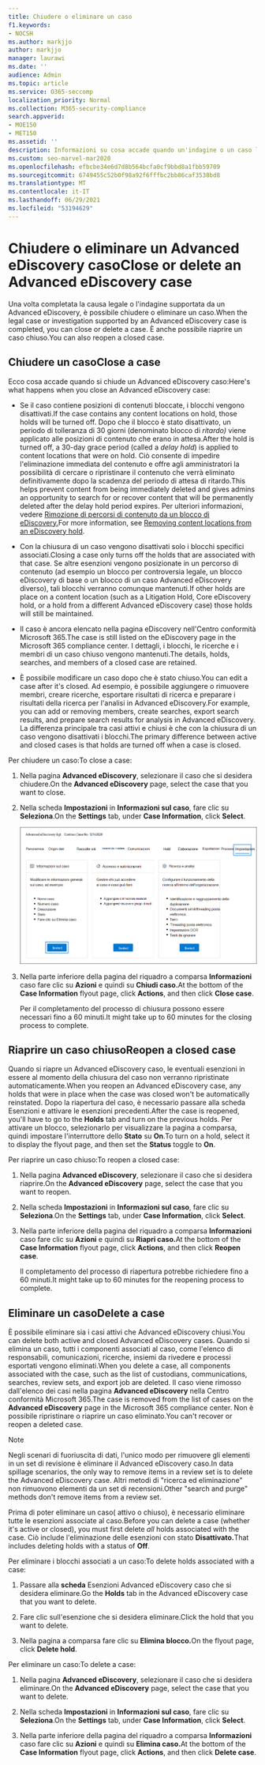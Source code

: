 ```yaml
---
title: Chiudere o eliminare un caso
f1.keywords:
- NOCSH
ms.author: markjjo
author: markjjo
manager: laurawi
ms.date: ''
audience: Admin
ms.topic: article
ms.service: O365-seccomp
localization_priority: Normal
ms.collection: M365-security-compliance
search.appverid:
- MOE150
- MET150
ms.assetid: ''
description: Informazioni su cosa accade quando un'indagine o un caso legale supportato da un Advanced eDiscovery caso viene chiuso o eliminato.
ms.custom: seo-marvel-mar2020
ms.openlocfilehash: efbcbe34e6d7d8b564bcfa0cf9bbd8a1fbb59709
ms.sourcegitcommit: 6749455c52b0f98a92f6fffbc2bb86caf3538bd8
ms.translationtype: MT
ms.contentlocale: it-IT
ms.lasthandoff: 06/29/2021
ms.locfileid: "53194629"
---
```

# <a name="close-or-delete-an-advanced-ediscovery-case"></a><span data-ttu-id="7b435-103">Chiudere o eliminare un Advanced eDiscovery caso</span><span class="sxs-lookup"><span data-stu-id="7b435-103">Close or delete an Advanced eDiscovery case</span></span>

<span data-ttu-id="7b435-104">Una volta completata la causa legale o l'indagine supportata da un Advanced eDiscovery, è possibile chiudere o eliminare un caso.</span><span class="sxs-lookup"><span data-stu-id="7b435-104">When the legal case or investigation supported by an Advanced eDiscovery case is completed, you can close or delete a case.</span></span> <span data-ttu-id="7b435-105">È anche possibile riaprire un caso chiuso.</span><span class="sxs-lookup"><span data-stu-id="7b435-105">You can also reopen a closed case.</span></span>

## <a name="close-a-case"></a><span data-ttu-id="7b435-106">Chiudere un caso</span><span class="sxs-lookup"><span data-stu-id="7b435-106">Close a case</span></span>

<span data-ttu-id="7b435-107">Ecco cosa accade quando si chiude un Advanced eDiscovery caso:</span><span class="sxs-lookup"><span data-stu-id="7b435-107">Here's what happens when you close an Advanced eDiscovery case:</span></span>

- <span data-ttu-id="7b435-108">Se il caso contiene posizioni di contenuti bloccate, i blocchi vengono disattivati.</span><span class="sxs-lookup"><span data-stu-id="7b435-108">If the case contains any content locations on hold, those holds will be turned off.</span></span> <span data-ttu-id="7b435-109">Dopo che il blocco è stato disattivato, un periodo di tolleranza di 30 giorni (denominato blocco di *ritardo)* viene applicato alle posizioni di contenuto che erano in attesa.</span><span class="sxs-lookup"><span data-stu-id="7b435-109">After the hold is turned off, a 30-day grace period (called a *delay hold*) is applied to content locations that were on hold.</span></span> <span data-ttu-id="7b435-110">Ciò consente di impedire l'eliminazione immediata del contenuto e offre agli amministratori la possibilità di cercare o ripristinare il contenuto che verrà eliminato definitivamente dopo la scadenza del periodo di attesa di ritardo.</span><span class="sxs-lookup"><span data-stu-id="7b435-110">This helps prevent content from being immediately deleted and gives admins an opportunity to search for or recover content that will be permanently deleted after the delay hold period expires.</span></span> <span data-ttu-id="7b435-111">Per ulteriori informazioni, vedere [Rimozione di percorsi di contenuto da un blocco di eDiscovery.](create-ediscovery-holds.md#removing-content-locations-from-an-ediscovery-hold)</span><span class="sxs-lookup"><span data-stu-id="7b435-111">For more information, see [Removing content locations from an eDiscovery hold](create-ediscovery-holds.md#removing-content-locations-from-an-ediscovery-hold).</span></span>

- <span data-ttu-id="7b435-112">Con la chiusura di un caso vengono disattivati solo i blocchi specifici associati.</span><span class="sxs-lookup"><span data-stu-id="7b435-112">Closing a case only turns off the holds that are associated with that case.</span></span> <span data-ttu-id="7b435-113">Se altre esenzioni vengono posizionate in un percorso di contenuto (ad esempio un blocco per controversia legale, un blocco eDiscovery di base o un blocco di un caso Advanced eDiscovery diverso), tali blocchi verranno comunque mantenuti.</span><span class="sxs-lookup"><span data-stu-id="7b435-113">If other holds are place on a content location (such as a Litigation Hold, Core eDiscovery hold, or a hold from a different Advanced eDiscovery case) those holds will still be maintained.</span></span>

- <span data-ttu-id="7b435-114">Il caso è ancora elencato nella pagina eDiscovery nell'Centro conformità Microsoft 365.</span><span class="sxs-lookup"><span data-stu-id="7b435-114">The case is still listed on the eDiscovery page in the Microsoft 365 compliance center.</span></span> <span data-ttu-id="7b435-115">I dettagli, i blocchi, le ricerche e i membri di un caso chiuso vengono mantenuti.</span><span class="sxs-lookup"><span data-stu-id="7b435-115">The details, holds, searches, and members of a closed case are retained.</span></span>

- <span data-ttu-id="7b435-116">È possibile modificare un caso dopo che è stato chiuso.</span><span class="sxs-lookup"><span data-stu-id="7b435-116">You can edit a case after it's closed.</span></span> <span data-ttu-id="7b435-117">Ad esempio, è possibile aggiungere o rimuovere membri, creare ricerche, esportare risultati di ricerca e preparare i risultati della ricerca per l'analisi in Advanced eDiscovery.</span><span class="sxs-lookup"><span data-stu-id="7b435-117">For example, you can add or removing members, create searches, export search results, and prepare search results for analysis in Advanced eDiscovery.</span></span> <span data-ttu-id="7b435-118">La differenza principale tra casi attivi e chiusi è che con la chiusura di un caso vengono disattivati i blocchi.</span><span class="sxs-lookup"><span data-stu-id="7b435-118">The primary difference between active and closed cases is that holds are turned off when a case is closed.</span></span>

<span data-ttu-id="7b435-119">Per chiudere un caso:</span><span class="sxs-lookup"><span data-stu-id="7b435-119">To close a case:</span></span>

1. <span data-ttu-id="7b435-120">Nella pagina **Advanced eDiscovery**, selezionare il caso che si desidera chiudere.</span><span class="sxs-lookup"><span data-stu-id="7b435-120">On the **Advanced eDiscovery** page, select the case that you want to close.</span></span>

2. <span data-ttu-id="7b435-121">Nella scheda **Impostazioni** in **Informazioni sul caso**, fare clic su **Seleziona**.</span><span class="sxs-lookup"><span data-stu-id="7b435-121">On the **Settings** tab, under **Case Information**, click **Select**.</span></span>

   ![Accedere alla pagina del riquadro a comparsa delle informazioni sul caso in Advanced eDiscovery caso](..\media\AeDSelectCaseInformation.png) 

3. <span data-ttu-id="7b435-123">Nella parte inferiore della pagina del riquadro a comparsa **Informazioni** caso fare clic su **Azioni** e quindi su **Chiudi caso.**</span><span class="sxs-lookup"><span data-stu-id="7b435-123">At the bottom of the **Case Information** flyout page, click **Actions**, and then click **Close case**.</span></span>

   <span data-ttu-id="7b435-124">Per il completamento del processo di chiusura possono essere necessari fino a 60 minuti.</span><span class="sxs-lookup"><span data-stu-id="7b435-124">It might take up to 60 minutes for the closing process to complete.</span></span>

## <a name="reopen-a-closed-case"></a><span data-ttu-id="7b435-125">Riaprire un caso chiuso</span><span class="sxs-lookup"><span data-stu-id="7b435-125">Reopen a closed case</span></span>

<span data-ttu-id="7b435-126">Quando si riapre un Advanced eDiscovery caso, le eventuali esenzioni in essere al momento della chiusura del caso non verranno ripristinate automaticamente.</span><span class="sxs-lookup"><span data-stu-id="7b435-126">When you reopen an Advanced eDiscovery case, any holds that were in place when the case was closed won't be automatically reinstated.</span></span> <span data-ttu-id="7b435-127">Dopo la riapertura del caso, è  necessario passare alla scheda Esenzioni e attivare le esenzioni precedenti.</span><span class="sxs-lookup"><span data-stu-id="7b435-127">After the case is reopened, you'll have to go to the **Holds** tab and turn on the previous holds.</span></span> <span data-ttu-id="7b435-128">Per attivare un blocco, selezionarlo per visualizzare la pagina a comparsa, quindi impostare l'interruttore dello **Stato** su **On**.</span><span class="sxs-lookup"><span data-stu-id="7b435-128">To turn on a hold, select it to display the flyout page, and then set the **Status** toggle to **On**.</span></span>

<span data-ttu-id="7b435-129">Per riaprire un caso chiuso:</span><span class="sxs-lookup"><span data-stu-id="7b435-129">To reopen a closed case:</span></span>

1. <span data-ttu-id="7b435-130">Nella pagina **Advanced eDiscovery**, selezionare il caso che si desidera riaprire.</span><span class="sxs-lookup"><span data-stu-id="7b435-130">On the **Advanced eDiscovery** page, select the case that you want to reopen.</span></span>

2. <span data-ttu-id="7b435-131">Nella scheda **Impostazioni** in **Informazioni sul caso**, fare clic su **Seleziona**.</span><span class="sxs-lookup"><span data-stu-id="7b435-131">On the **Settings** tab, under **Case Information**, click **Select**.</span></span>

3. <span data-ttu-id="7b435-132">Nella parte inferiore della pagina del riquadro a comparsa **Informazioni** caso fare clic su **Azioni** e quindi su **Riapri caso.**</span><span class="sxs-lookup"><span data-stu-id="7b435-132">At the bottom of the **Case Information** flyout page, click **Actions**, and then click **Reopen case**.</span></span>

   <span data-ttu-id="7b435-133">Il completamento del processo di riapertura potrebbe richiedere fino a 60 minuti.</span><span class="sxs-lookup"><span data-stu-id="7b435-133">It might take up to 60 minutes for the reopening process to complete.</span></span>

## <a name="delete-a-case"></a><span data-ttu-id="7b435-134">Eliminare un caso</span><span class="sxs-lookup"><span data-stu-id="7b435-134">Delete a case</span></span>

<span data-ttu-id="7b435-135">È possibile eliminare sia i casi attivi che Advanced eDiscovery chiusi.</span><span class="sxs-lookup"><span data-stu-id="7b435-135">You can delete both active and closed Advanced eDiscovery cases.</span></span> <span data-ttu-id="7b435-136">Quando si elimina un caso, tutti i componenti associati al caso, come l'elenco di responsabili, comunicazioni, ricerche, insiemi da rivedere e processi esportati vengono eliminati.</span><span class="sxs-lookup"><span data-stu-id="7b435-136">When you delete a case, all components associated with the case, such as the list of custodians, communications, searches, review sets, and export job are deleted.</span></span> <span data-ttu-id="7b435-137">Il caso viene rimosso dall'elenco dei casi nella pagina **Advanced eDiscovery** nella Centro conformità Microsoft 365.</span><span class="sxs-lookup"><span data-stu-id="7b435-137">The case is removed from the list of cases on the **Advanced eDiscovery** page in the Microsoft 365 compliance center.</span></span> <span data-ttu-id="7b435-138">Non è possibile ripristinare o riaprire un caso eliminato.</span><span class="sxs-lookup"><span data-stu-id="7b435-138">You can't recover or reopen a deleted case.</span></span>

> [!NOTE]
> <span data-ttu-id="7b435-139">Negli scenari di fuoriuscita di dati, l'unico modo per rimuovere gli elementi in un set di revisione è eliminare il Advanced eDiscovery caso.</span><span class="sxs-lookup"><span data-stu-id="7b435-139">In data spillage scenarios, the only way to remove items in a review set is to delete the Advanced eDiscovery case.</span></span> <span data-ttu-id="7b435-140">Altri metodi di "ricerca ed eliminazione" non rimuovono elementi da un set di recensioni.</span><span class="sxs-lookup"><span data-stu-id="7b435-140">Other "search and purge" methods don't remove items from a review set.</span></span>

<span data-ttu-id="7b435-141">Prima di poter eliminare un caso( attivo o chiuso),  è necessario eliminare tutte le esenzioni associate al caso.</span><span class="sxs-lookup"><span data-stu-id="7b435-141">Before you can delete a case (whether it's active or closed), you must first delete *all* holds associated with the case.</span></span> <span data-ttu-id="7b435-142">Ciò include l'eliminazione delle esenzioni con stato **Disattivato.**</span><span class="sxs-lookup"><span data-stu-id="7b435-142">That includes deleting holds with a status of **Off**.</span></span>

<span data-ttu-id="7b435-143">Per eliminare i blocchi associati a un caso:</span><span class="sxs-lookup"><span data-stu-id="7b435-143">To delete holds associated with a case:</span></span>

1. <span data-ttu-id="7b435-144">Passare alla **scheda** Esenzioni Advanced eDiscovery caso che si desidera eliminare.</span><span class="sxs-lookup"><span data-stu-id="7b435-144">Go the **Holds** tab in the Advanced eDiscovery case that you want to delete.</span></span>

2. <span data-ttu-id="7b435-145">Fare clic sull'esenzione che si desidera eliminare.</span><span class="sxs-lookup"><span data-stu-id="7b435-145">Click the hold that you want to delete.</span></span>

3. <span data-ttu-id="7b435-146">Nella pagina a comparsa fare clic su **Elimina blocco.**</span><span class="sxs-lookup"><span data-stu-id="7b435-146">On the flyout page, click **Delete hold**.</span></span>

<span data-ttu-id="7b435-147">Per eliminare un caso:</span><span class="sxs-lookup"><span data-stu-id="7b435-147">To delete a case:</span></span>

1. <span data-ttu-id="7b435-148">Nella pagina **Advanced eDiscovery**, selezionare il caso che si desidera eliminare.</span><span class="sxs-lookup"><span data-stu-id="7b435-148">On the **Advanced eDiscovery** page, select the case that you want to delete.</span></span>

2. <span data-ttu-id="7b435-149">Nella scheda **Impostazioni** in **Informazioni sul caso**, fare clic su **Seleziona**.</span><span class="sxs-lookup"><span data-stu-id="7b435-149">On the **Settings** tab, under **Case Information**, click **Select**.</span></span>

3. <span data-ttu-id="7b435-150">Nella parte inferiore della pagina del riquadro a comparsa **Informazioni** caso fare clic su **Azioni** e quindi su **Elimina caso.**</span><span class="sxs-lookup"><span data-stu-id="7b435-150">At the bottom of the **Case Information** flyout page, click **Actions**, and then click **Delete case**.</span></span>

